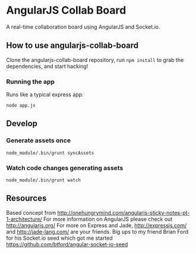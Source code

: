 # AngularJS Collab Board

A real-time collaboration board using AngularJS and Socket.io.

## How to use angularjs-collab-board

Clone the angularjs-collab-board repository, run `npm install` to grab the dependencies, and start hacking!

### Running the app

Runs like a typical express app:

    node app.js
    
## Develop

### Generate assets once

    node_module/.bin/grunt syncAssets

### Watch code changes generating assets

    node_module/.bin/grunt watch
    
## Resources
Based concept from http://onehungrymind.com/angularjs-sticky-notes-pt-1-architecture/
For more information on AngularJS please check out http://angularjs.org/
For more on Express and Jade, http://expressjs.com/ and http://jade-lang.com/ are your friends.
Big ups to my friend Brian Ford for his Socket.io seed which got me started
https://github.com/btford/angular-socket-io-seed 